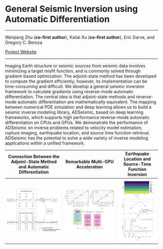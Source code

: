 # General Seismic Inversion using Automatic Differentiation

---

Weiqiang Zhu (**co-first author**), Kailai Xu (**co-first author**), Eric Darve, and Gregory C. Beroza

[Project Website](https://github.com/kailaix/ADSeismic.jl)

---

Imaging Earth structure or seismic sources from seismic data involves minimizing a target misfit function, and is commonly solved through gradient-based optimization. The adjoint-state method has been developed to compute the gradient efficiently; however, its implementation can be time-consuming and difficult. We develop a general seismic inversion framework to calculate gradients using reverse-mode automatic differentiation. The central idea is that adjoint-state methods and reverse-mode automatic differentiation are mathematically equivalent. The mapping between numerical PDE simulation and deep learning allows us to build a seismic inverse modeling library, ADSeismic, based on deep learning frameworks, which supports high performance reverse-mode automatic differentiation on CPUs and GPUs. We demonstrate the performance of ADSeismic on inverse problems related to velocity model estimation, rupture imaging, earthquake location, and source time function retrieval. ADSeismic has the potential to solve a wide variety of inverse modeling applications within a unified framework.

| Connection Between the Adjoint-State Method and Automatic Differentiation | Remarkable Multi-GPU Acceleration               | Earthquake Location and Source-Time Function Inversion       |
| ------------------------------------------------------------ | ----------------------------------------------- | ------------------------------------------------------------ |
| ![compare-NN-PDE](./assets/compare-NN-PDE.png)               | ![image-20200313110921108](./assets/cpugpu.png) | ![image-20200313111045121](./assets/earthquake.png) |



